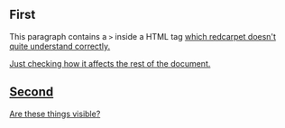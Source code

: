 
## First

This paragraph contains a `>` inside a 
HTML tag <u style=">*da*"> which redcarpet
doesn't quite understand correctly.

Just checking how it affects the rest of the
document.

## Second

Are these things visible?

